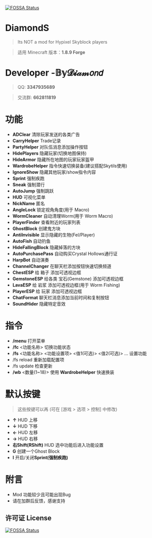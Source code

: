 [![FOSSA Status](https://app.fossa.com/api/projects/git%2Bgithub.com%2FBy-Diamond%2FDiamondS.svg?type=shield)](https://app.fossa.com/projects/git%2Bgithub.com%2FBy-Diamond%2FDiamondS?ref=badge_shield)
# DiamondS
> Its NOT a mod for Hypixel Skyblock players

> 适用 Minecraft 版本：**1.8.9 Forge**
# Developer -𝔹𝕪𝓓𝓲𝒶𝓂𝘰𝘯𝘥
> QQ: **3347935689**

> 交流群: **662811819**

# 功能
- **ADClear**  清除玩家发送的各类广告
- **CarryHelper**  Trade记录
- **PartyHelper**  对队伍消息添加操作按钮
- **HidePlayers**  隐藏玩家(切换地图保持)
- **HideArmor**  隐藏所在地图的玩家玩家盔甲
- **WardrobeHelper**  指令快速切换装备(建议搭配Skytils使用)
- **IgnoreShow**  隐藏其他玩家/show指令内容
- **Sprint**  强制疾跑
- **Sneak**  强制潜行
- **AutoJump**  强制跳跃
- **HUD**  可视化菜单
- **NickName**  匿名
- **AngleLock**  锁定视角角度(用于 Macro)
- **WormCleaner**  自动清理Worm(用于 Worm Macro)
- **PlayerFinder**  查看附近的玩家列表
- **GhostBlock**  创建鬼方块
- **AntiInvisible**  显示隐藏的生物(Fel/Player)
- **AutoFish**  自动钓鱼
- **HideFallingBlock**  隐藏掉落的方块
- **AutoPurchasePass**  自动购买Crystal Hollows通行证
- **HarpBot** 自动演奏
- **ChannelChanger** 在聊天栏添加按钮快速切换频道
- **ChestESP** 给 箱子 添加可透视边框
- **GemstoneESP** 给各类 宝石(Gemstone) 添加可透视边框
- **LavaESP** 给 岩浆 添加可透视边框(用于 Worm Fishing)
- **PlayerESP** 给 玩家 添加可透视边框
- **ChatFormat** 聊天栏消息添加当前时间和复制按钮
- **SoundHider** 隐藏特定音效

# 指令
- **/menu** 打开菜单
- **/fc** <功能名称> 切换功能状态
- **/fs** <功能名称> <功能设置项> <值1(可选)> <值2(可选)> ... 设置功能
- /fs reload 重新加载配置项
- /fs update 检查更新
- **/wb** <数量(1~18)> 使用 **WardrobeHelper** 快速换装

# 默认按键
> 这些按键可以再 (可在 [游戏 > 选项 > 控制] 中修改)
- **↑** HUD 上移
- **↓** HUD 下移
- **←** HUD 左移
- **→** HUD 右移
- **右Shift(RShift)** HUD 选中功能后进入功能设置
- **G** 创建一个Ghost Block
- **I** 开启/关闭**Sprint(强制疾跑)**

# 附言
- Mod 功能较少且可能出现Bug
- 请在加群后反馈，感谢支持

## 许可证 License
[![FOSSA Status](https://app.fossa.com/api/projects/git%2Bgithub.com%2FBy-Diamond%2FDiamondS.svg?type=large)](https://app.fossa.com/projects/git%2Bgithub.com%2FBy-Diamond%2FDiamondS?ref=badge_large)
